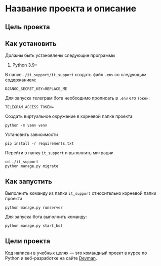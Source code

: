 # Название проекта и описание

## Цель проекта

## Как установить

Должны быть установлены следующие программы
1. Python 3.9+

В папке `./it_support/it_support` создать файл `.env` со следующим содержанием:

```text
DJANGO_SECRET_KEY=REPLACE_ME
```

Для запуска телеграм бота необходимо прописать в `.env` его `токен`:

```text
TELEGRAM_ACCESS_TOKEN=
```

Создать виртуальное окружение в корневой папке проекта

```shell
python -m venv venv
```

Установить зависимости

```shell
pip install -r requirements.txt
```

Перейти в папку `it_support` и выполнить миграции

```shell
cd ./it_support
python manage.py migrate
```

## Как запустить

Выполнить команду из папки `it_support` относительно корневой папки проекта

```shell
python manage.py runserver
```
Для запуска бота выполнить команду:

```shell
python manage.py start_bot
```

## Цели проекта

Код написан в учебных целях — это командный проект в курсе по Python и веб-разработке на
сайте [Devman](https://dvmn.org).